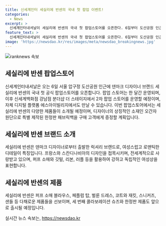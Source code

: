 ```yaml
---
title: 신세계인터 세실리에 반센의 국내 첫 팝업 이벤트!
categories:
  - News
excerpt: >
  신세계인터내셔날이 세실리에 반센의 국내 첫 팝업스토어를 오픈한다. 6일부터 도산공원 인근에서 한 달간 운영되며, 그 이후에는 강남점 분더샵에서 2차 팝업 스토어를 운영할 예정이다. 이 독특한 럭셔리 브랜드는 퍼프 소매와 깃털, 리본 등 여성스러운 디테일로 유명하며, 세실리에 반센 패션은 강하고 독립적인 여성상을 표현한다. 이번 팝업스토어에서는 다양한 제품을 만나볼 수 있을 뿐 아니라, 한정판 색상의 제품과 특별 제작된 한정판 패브릭백도 만날 수 있다.
feature_text: >
  신세계인터내셔날이 세실리에 반센의 국내 첫 팝업스토어를 오픈한다. 6일부터 도산공원 인근에서 한 달간 운영되며, 그 이후에는 강남점 분더샵에서 2차 팝업 스토어를 운영할 예정이다. 이 독특한 럭셔리 브랜드는 퍼프 소매와 깃털, 리본 등 여성스러운 디테일로 유명하며, 세실리에 반센 패션은 강하고 독립적인 여성상을 표현한다. 이번 팝업스토어에서는 다양한 제품을 만나볼 수 있을 뿐 아니라, 한정판 색상의 제품과 특별 제작된 한정판 패브릭백도 만날 수 있다.
image: 'https://newsdao.kr/res/images/meta/newsdao_breakingnews.jpg'
---
```


<p><img src="https://newsdao.kr/res/images/meta/newsdao_breakingnews.jpg" alt="ranknews 속보" /></p>

<h2 data-ke-size="size26">세실리에 반센 팝업스토어</h2>

<p data-ke-size="size16">신세계인터내셔날은 오는 6일 서울 압구정 도산공원 인근에 덴마크 디자이너 브랜드 세실리에 반센의 국내 첫 공식 팝업스토어를 오픈합니다. 팝업 스토어는 한 달간 운영되며, 이후 신세계백화점 강남점 분더샵 더 스테이지에서 2차 팝업 스토어를 운영할 예정이며, 자체 디지털 플랫폼 에스아이빌리지에서도 만날 수 있습니다. 이번 팝업스토어에서는 세실리에 반센의 다양한 제품들이 소개될 예정이며, 디자이너의 상징적인 소재인 오간자 원단으로 특별 제작된 한정판 패브릭백을 구매 고객에게 증정할 계획입니다.</p>

<h2 data-ke-size="size26">세실리에 반센 브랜드 소개</h2>

<p data-ke-size="size16">세실리에 반센은 덴마크 디자이너로부터 출발한 럭셔리 브랜드로, 여성스럽고 로맨틱한 디테일이 특징입니다. 프랑스와 스칸디나비아의 디자인을 접목시키며, 전세계적으로 사랑받고 있으며, 퍼프 소매와 깃털, 리본, 러플 등을 활용하여 강하고 독립적인 여성상을 표현합니다.</p>

<h2 data-ke-size="size26">세실리에 반센의 제품</h2>

<p data-ke-size="size16">세실리에 반센은 퍼프 소매 블라우스, 페플럼 탑, 벌룬 드레스, 코트와 재킷, 스니커즈, 샌들 등 다채로운 제품들을 선보이며, 세 번째 콜라보레이션 슈즈와 한정판 제품도 앞으로 출시될 예정입니다.</p>
실시간 뉴스 속보는, <a href="https://newsdao.kr" rel="dofollow">https://newsdao.kr</a>


